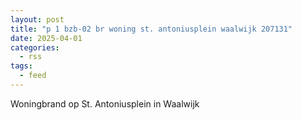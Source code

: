 ```yaml
---
layout: post
title: "p 1 bzb-02 br woning st. antoniusplein waalwijk 207131"
date: 2025-04-01
categories: 
  - rss
tags: 
  - feed
---
```


Woningbrand op St. Antoniusplein in Waalwijk

